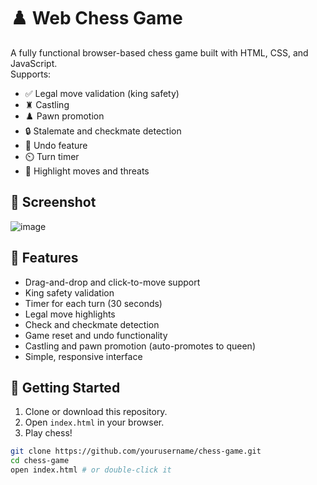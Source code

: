 # ♟️ Web Chess Game
A fully functional browser-based chess game built with HTML, CSS, and JavaScript.  
Supports:
- ✅ Legal move validation (king safety)
- ♜ Castling
- ♟️ Pawn promotion
- 🔒 Stalemate and checkmate detection
- 🔄 Undo feature
- ⏲️ Turn timer
- 🎯 Highlight moves and threats

## 📸 Screenshot
![image](https://github.com/user-attachments/assets/89ae1dd8-b62f-4cc6-b3a0-8996a978a674)

## 🔧 Features

- Drag-and-drop and click-to-move support
- King safety validation
- Timer for each turn (30 seconds)
- Legal move highlights
- Check and checkmate detection
- Game reset and undo functionality
- Castling and pawn promotion (auto-promotes to queen)
- Simple, responsive interface

## 🚀 Getting Started

1. Clone or download this repository.
2. Open `index.html` in your browser.
3. Play chess!

```bash
git clone https://github.com/yourusername/chess-game.git
cd chess-game
open index.html # or double-click it

